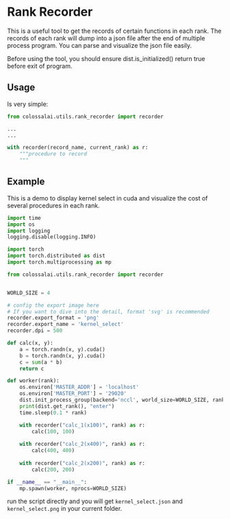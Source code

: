 # Rank Recorder
This is a useful tool to get the records of certain functions in each rank. The records of each rank will dump into a json file after the end of multiple process program. You can parse and visualize the json file easily.

Before using the tool, you should ensure dist.is_initialized() return true before exit of program. 

## Usage

Is very simple:

```python
from colossalai.utils.rank_recorder import recorder

...
...

with recorder(record_name, current_rank) as r:
    """procedure to record
    """

```

## Example
This is a demo to display kernel select in cuda and visualize the cost of several procedures in each rank.

```python
import time
import os
import logging
logging.disable(logging.INFO)

import torch
import torch.distributed as dist
import torch.multiprocessing as mp

from colossalai.utils.rank_recorder import recorder


WORLD_SIZE = 4

# config the export image here
# If you want to dive into the detail, format 'svg' is recommended
recorder.export_format = 'png'
recorder.export_name = 'kernel_select'
recorder.dpi = 500

def calc(x, y):
    a = torch.randn(x, y).cuda()
    b = torch.randn(x, y).cuda()
    c = sum(a * b)
    return c

def worker(rank):
    os.environ['MASTER_ADDR'] = 'localhost'
    os.environ['MASTER_PORT'] = '29020'
    dist.init_process_group(backend='nccl', world_size=WORLD_SIZE, rank=rank)
    print(dist.get_rank(), "enter")
    time.sleep(0.1 * rank)

    with recorder("calc_1(x100)", rank) as r:
        calc(100, 100)
    
    with recorder("calc_2(x400)", rank) as r:
        calc(400, 400)
    
    with recorder("calc_2(x200)", rank) as r:
        calc(200, 200)

if __name__ == "__main__":
    mp.spawn(worker, nprocs=WORLD_SIZE)
```

run the script directly and you will get `kernel_select.json` and `kernel_select.png` in your current folder.